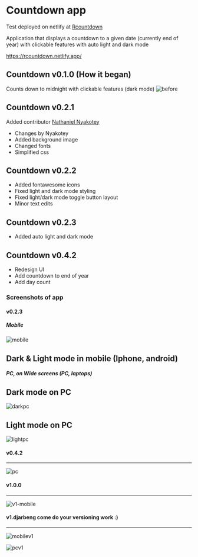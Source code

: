 # Countdown app
Test deployed on netlify at [Rcountdown](https://rcountdown.netlify.app/)

Application that displays a countdown to a given date (currently end of year) with clickable features with auto light and dark mode

https://rcountdown.netlify.app/

## Countdown v0.1.0 (How it began)
Counts down to midnight with clickable features (dark mode)
![before](https://user-images.githubusercontent.com/73431750/147592275-2123d01f-a49a-40c4-afa5-6e563450da5c.png)


## Countdown v0.2.1

Added contributor [Nathaniel Nyakotey](https://github.com/nyakotey)

* Changes by Nyakotey
* Added background image
* Changed fonts
* Simplified css

## Countdown v0.2.2
* Added fontawesome icons
* Fixed light and dark mode styling
* Fixed light/dark mode toggle button layout
* Minor text edits

## Countdown v0.2.3
* Added auto light and dark mode

## Countdown v0.4.2
* Redesign UI
* Add countdown to end of year
* Add day count

### Screenshots of app 
#### v0.2.3
##### Mobile
![mobile](https://user-images.githubusercontent.com/73431750/147591678-5b72d187-91a4-453e-bf5e-e13989782adb.png)

Dark & Light mode in mobile (Iphone, android)
---

##### PC, on Wide screens (PC, laptops)
Dark mode on PC
---
![darkpc](https://user-images.githubusercontent.com/73431750/147591798-52dc8861-8e7c-456e-bdc2-2f4c2880e320.png)


Light mode on PC
---
![lightpc](https://user-images.githubusercontent.com/73431750/147591915-d0a48f8d-c104-4fef-85bb-1467fffdcc53.png)

#### v0.4.2
---
![pc](https://user-images.githubusercontent.com/73431750/147855844-e87ce479-6e63-4ee5-9e73-53b29cdfb2bb.png)


#### v1.0.0
---
![v1-mobile](https://user-images.githubusercontent.com/73431750/147856514-f3d1df37-6967-4685-8527-131a43215b1f.png)

#### v1.djarbeng come do your versioning work :)
---
![mobilev1](https://user-images.githubusercontent.com/73431750/149920295-20edf313-7736-45b7-9451-02949f64593c.png)

![pcv1](https://user-images.githubusercontent.com/73431750/149921160-cb97133b-84c5-4c72-8084-5dcbc574a532.png)


